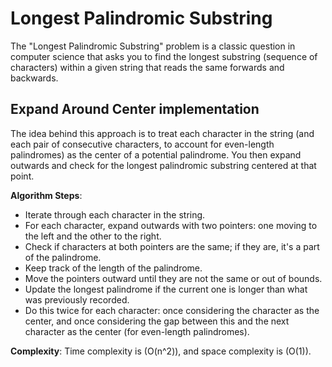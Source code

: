 # Longest Palindromic Substring

The "Longest Palindromic Substring" problem is a classic question in computer science that asks you to find 
the longest substring (sequence of characters) within a given string that reads the same forwards and backwards. 

## Expand Around Center implementation

The idea behind this approach is to treat each character in the string (and each pair of consecutive characters, 
to account for even-length palindromes) as the center of a potential palindrome. You then expand outwards and 
check for the longest palindromic substring centered at that point.

**Algorithm Steps**:
- Iterate through each character in the string.
- For each character, expand outwards with two pointers: one moving to the left and the other to the right.
- Check if characters at both pointers are the same; if they are, it's a part of the palindrome.
- Keep track of the length of the palindrome.
- Move the pointers outward until they are not the same or out of bounds.
- Update the longest palindrome if the current one is longer than what was previously recorded.
- Do this twice for each character: once considering the character as the center, and once considering the gap 
between this and the next character as the center (for even-length palindromes).

**Complexity**: Time complexity is \(O(n^2)\), and space complexity is \(O(1)\).

